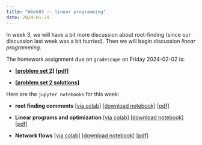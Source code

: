 ```yaml
---
title: "Week03 -- linear programming"
date: 2024-01-29
---
```


In week 3, we will have a bit more discussion about root-finding
(since our discussion last week was a bit hurried).  Then we will
begin discussion *linear programming*.

The homework assignment due on `gradescope` on Friday 2024-02-02 is:

- [**[problem set 2]**](/course-assignments/PS02--2024-02-02.html)
  [**[pdf]**](/course-assignments/PS02--2024-02-02.pdf)

- [**[problem set 2 solutions]**](/course-assignments/PS02--2024-02-02--solutions.html)

Here are the `jupyter notebooks` for this week:

- **root finding comments** 
  [[via colab]](https://colab.research.google.com/github/gmcninch-tufts/2024-Sp-Math087/blob/main/course-content/week03-00--root-finding-again.ipynb) 
   [[download notebook]](/course-content/week03-00--root-finding-again.ipynb) 
   [[pdf]](/course-content/week03-00--root-finding-again.pdf)    

- **Linear programs and optimization** 
  [[via colab]](https://colab.research.google.com/github/gmcninch-tufts/2024-Sp-Math087/blob/main/course-content/week03-01--optimization-and-linprog.ipynb)
  [[download notebook]](/course-content/week03-01--optimization-and-linprog.ipynb) 
  [[pdf]](/course-content/week03-01--optimization-and-linprog.pdf)   

- **Network flows** 
  [[via colab]](https://colab.research.google.com/github/gmcninch-tufts/2024-Sp-Math087/blob/main/course-content/week03-02--network-flows.ipynb)
  [[download notebook]](/course-content/week03-02--network-flows.ipynb) 
  [[pdf]](/course-content/week03-02--network-flows.pdf)   



